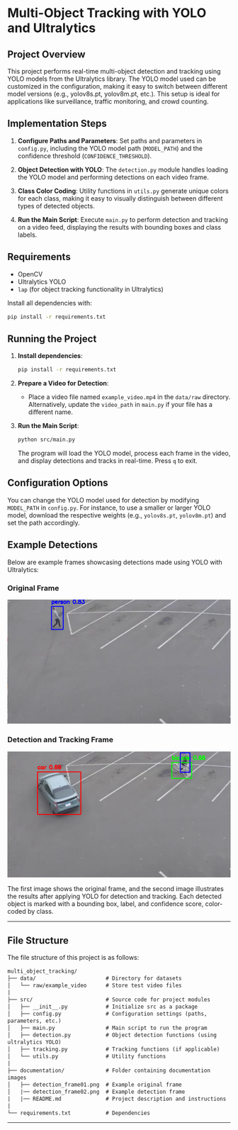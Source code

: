 
# Multi-Object Tracking with YOLO and Ultralytics

## Project Overview
This project performs real-time multi-object detection and tracking using YOLO models from the Ultralytics library. The YOLO model used can be customized in the configuration, making it easy to switch between different model versions (e.g., yolov8s.pt, yolov8m.pt, etc.). This setup is ideal for applications like surveillance, traffic monitoring, and crowd counting.

## Implementation Steps

1. **Configure Paths and Parameters**: Set paths and parameters in `config.py`, including the YOLO model path (`MODEL_PATH`) and the confidence threshold (`CONFIDENCE_THRESHOLD`).

2. **Object Detection with YOLO**: The `detection.py` module handles loading the YOLO model and performing detections on each video frame.

3. **Class Color Coding**: Utility functions in `utils.py` generate unique colors for each class, making it easy to visually distinguish between different types of detected objects.

4. **Run the Main Script**: Execute `main.py` to perform detection and tracking on a video feed, displaying the results with bounding boxes and class labels.

## Requirements

- OpenCV
- Ultralytics YOLO
- `lap` (for object tracking functionality in Ultralytics)

Install all dependencies with:
```bash
pip install -r requirements.txt
```

## Running the Project

1. **Install dependencies**:
   ```bash
   pip install -r requirements.txt
   ```

2. **Prepare a Video for Detection**:
   - Place a video file named `example_video.mp4` in the `data/raw` directory. Alternatively, update the `video_path` in `main.py` if your file has a different name.

3. **Run the Main Script**:
   ```bash
   python src/main.py
   ```

   The program will load the YOLO model, process each frame in the video, and display detections and tracks in real-time. Press `q` to exit.

## Configuration Options

You can change the YOLO model used for detection by modifying `MODEL_PATH` in `config.py`. For instance, to use a smaller or larger YOLO model, download the respective weights (e.g., `yolov8s.pt`, `yolov8m.pt`) and set the path accordingly.

## Example Detections

Below are example frames showcasing detections made using YOLO with Ultralytics:

### Original Frame
![Detection Frame 1](detection_frame01.png)

### Detection and Tracking Frame
![Detection Frame 2](detection_frame02.png)

The first image shows the original frame, and the second image illustrates the results after applying YOLO for detection and tracking. Each detected object is marked with a bounding box, label, and confidence score, color-coded by class.

---

## File Structure

The file structure of this project is as follows:

```
multi_object_tracking/
├── data/                      # Directory for datasets
│   └── raw/example_video      # Store test video files
|
├── src/                       # Source code for project modules
│   ├── __init__.py            # Initialize src as a package
│   ├── config.py              # Configuration settings (paths, parameters, etc.)
│   ├── main.py                # Main script to run the program
│   ├── detection.py           # Object detection functions (using ultralytics YOLO)
│   ├── tracking.py            # Tracking functions (if applicable)
│   └── utils.py               # Utility functions
|
├── documentation/             # Folder containing documentation images
│   ├── detection_frame01.png  # Example original frame
│   |── detection_frame02.png  # Example detection frame
|   |── README.md              # Project description and instructions
|
└── requirements.txt           # Dependencies
```

---

